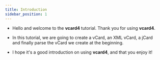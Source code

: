 ```yaml
---
title: Introduction
sidebar_position: 1
---
```


- Hello and welcome to the **vcard4** tutorial. Thank you for using **vcard4**.

- In this tutorial, we are going to create a vCard, an XML vCard, a jCard and finally parse the vCard we create at the beginning.

- I hope it's a good introduction on using **vcard4**, and that you enjoy it!
